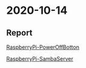 # 2020-10-14
## Report
[RaspberryPi-PowerOffBotton](https://github.com/GodZhan/RaspberryPi_PowerOffBotton)

[RaspberryPi-SambaServer](https://github.com/prjiang/RaspberryPi-SambaServer)

